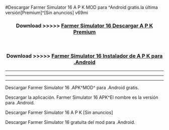 #Descargar Farmer Simulator 16  A P K MOD para ^Android gratis.la última versión[Premium]^[Sin anuncios] v69mi



<div align="center">
<h3>Download >>>>> <a href="https://es-web.web.app/?es= Farmer Simulator 16 ">Farmer Simulator 16  Descargar A P K Premium</a></h3><br>

<h3>Download >>>>> <a href="https://es-web.web.app/?es= Farmer Simulator 16 ">Farmer Simulator 16  Instalador de A P K para .Android</a></h3>
</div>


----------------------------------------------------------

----------------------------------------------------------

----------------------------------------------------------

Descargar Farmer Simulator 16  .APK^MOD^ para .Android gratis.

Descargar la aplicación. Farmer Simulator 16  APK^El nombre es la versión para .Android.

Descargar Farmer Simulator 16  A P K [Sin anuncios]

Descargar Farmer Simulator 16  gratuita del mod para .Android.